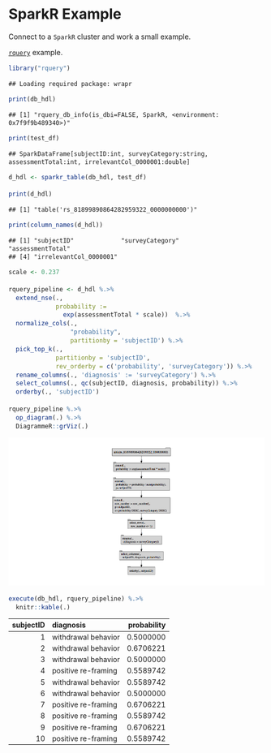 SparkR Example
================

Connect to a `SparkR` cluster and work a small example.

[`rquery`](https://winvector.github.io/rquery/) example.

``` r
library("rquery")
```

    ## Loading required package: wrapr

``` r
print(db_hdl)
```

    ## [1] "rquery_db_info(is_dbi=FALSE, SparkR, <environment: 0x7f9f9b489340>)"

``` r
print(test_df)
```

    ## SparkDataFrame[subjectID:int, surveyCategory:string, assessmentTotal:int, irrelevantCol_0000001:double]

``` r
d_hdl <- sparkr_table(db_hdl, test_df)

print(d_hdl)
```

    ## [1] "table('rs_81899890864282959322_0000000000')"

``` r
print(column_names(d_hdl))
```

    ## [1] "subjectID"             "surveyCategory"        "assessmentTotal"      
    ## [4] "irrelevantCol_0000001"

``` r
scale <- 0.237

rquery_pipeline <- d_hdl %.>%
  extend_nse(.,
             probability :=
               exp(assessmentTotal * scale))  %.>% 
  normalize_cols(.,
                 "probability",
                 partitionby = 'subjectID') %.>%
  pick_top_k(.,
             partitionby = 'subjectID',
             rev_orderby = c('probability', 'surveyCategory')) %.>%
  rename_columns(., 'diagnosis' := 'surveyCategory') %.>%
  select_columns(., qc(subjectID, diagnosis, probability)) %.>%
  orderby(., 'subjectID') 

rquery_pipeline %.>%
  op_diagram(.) %.>% 
  DiagrammeR::grViz(.)
```

![](SparkR_files/figure-markdown_github/example-1.png)

``` r
execute(db_hdl, rquery_pipeline) %.>%
  knitr::kable(.)
```

|  subjectID| diagnosis           |  probability|
|----------:|:--------------------|------------:|
|          1| withdrawal behavior |    0.5000000|
|          2| withdrawal behavior |    0.6706221|
|          3| withdrawal behavior |    0.5000000|
|          4| positive re-framing |    0.5589742|
|          5| withdrawal behavior |    0.5589742|
|          6| withdrawal behavior |    0.5000000|
|          7| positive re-framing |    0.6706221|
|          8| positive re-framing |    0.5589742|
|          9| positive re-framing |    0.6706221|
|         10| positive re-framing |    0.5589742|

